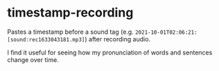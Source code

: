 # timestamp-recording

Pastes a timestamp before a sound tag (e.g. `2021-10-01T02:06:21: [sound:rec1633043181.mp3]`) after recording audio.

I find it useful for seeing how my pronunciation of words and sentences change over time.
